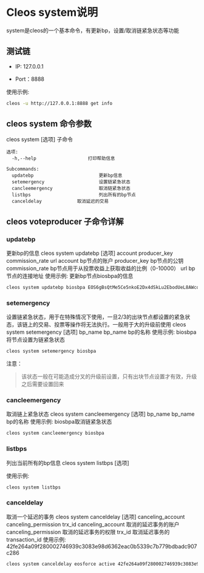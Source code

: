 # Cleos system说明

system是cleos的一个基本命令，有更新bp，设置/取消链紧急状态等功能


## 测试链

- IP: 127.0.0.1

- Port：8888

使用示例: 

```bash
cleos -u http://127.0.0.1:8888 get info
```

## cleos system 命令参数

cleos system [选项] 子命令
```
选项:
  -h,--help                   打印帮助信息

Subcommands:
  updatebp                        更新bp信息
  setemergency                    设置链紧急状态
  cancleemergency                 取消链紧急状态
  listbps                    	  列出所有的bp节点
  canceldelay			  取消延迟的交易
```
## cleos voteproducer 子命令详解
### updatebp
更新bp的信息
cleos system updatebp [选项] account producer_key commission_rate url
  account			bp节点的账户
  producer_key			bp节点的公钥
  commission_rate		bp节点用于从投票收益上获取收益的比例（0-10000）
  url				bp节点的连接地址
使用示例: 
更新bp节点biosbpa的信息
```bash
cleos system updatebp biosbpa EOS6gBsQtMe5Ce5nkoE2Dx4dSkLu2EbodUeL8AWcqJ4mR8SX1XtSD 100 www.biosbpa.com
```
### setemergency
设置链紧急状态，用于在特殊情况下使用，一旦2/3的出块节点都设置的紧急状态，该链上的交易、投票等操作将无法执行。一般用于大的升级前使用
cleos system setemergency [选项] bp_name
  bp_name 			bp的名称
使用示例: 
biosbpa将节点设置为链紧急状态
```bash
cleos system setemergency biosbpa
```
注意：
>该状态一般在可能造成分叉的升级前设置，只有出块节点设置才有效，升级之后需要设置回来
### cancleemergency 
取消链上紧急状态
cleos system cancleemergency [选项] bp_name
  bp_name 			bp的名称
使用示例: 
biosbpa取消链紧急状态
```bash
cleos system cancleemergency biosbpa
```
### listbps
列出当前所有的bp信息
cleos system listbps [选项]
  
使用示例: 
```bash
cleos system listbps
```
### canceldelay
取消一个延迟的事务
cleos system canceldelay [选项] canceling_account canceling_permission trx_id
canceling_account	取消的延迟事务的账户
canceling_permission	取消的延迟事务的权限
trx_id			取消延迟事务的transaction_id
使用示例: 42fe264a09f280002746939c3083e98d6362eac0b5339c7b779bdbadc907c286
```bash
cleos system canceldelay eosforce active 42fe264a09f280002746939c3083e98d6362eac0b5339c7b779bdbadc907c286
```


